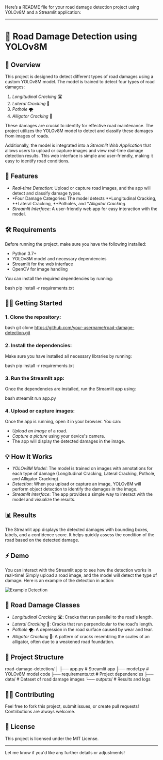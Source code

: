Here’s a README file for your road damage detection project using YOLOv8M and a Streamlit application:

---

# 🚧 Road Damage Detection using YOLOv8M

## 📝 Overview
This project is designed to detect different types of road damages using a custom YOLOv8M model. The model is trained to detect four types of road damages:

1. *Longitudinal Cracking* 🛣
2. *Lateral Cracking* 🧱
3. *Pothole* 🌪
4. *Alligator Cracking* 🐊

These damages are crucial to identify for effective road maintenance. The project utilizes the YOLOv8M model to detect and classify these damages from images of roads.

Additionally, the model is integrated into a *Streamlit Web Application* that allows users to upload or capture images and view real-time damage detection results. This web interface is simple and user-friendly, making it easy to identify road conditions.

## 🚀 Features
- *Real-time Detection*: Upload or capture road images, and the app will detect and classify damage types.
- *Four Damage Categories: The model detects **Longitudinal Cracking, **Lateral Cracking, **Potholes, and **Alligator Cracking*.
- *Streamlit Interface*: A user-friendly web app for easy interaction with the model.

## 🛠 Requirements
Before running the project, make sure you have the following installed:

- Python 3.7+
- YOLOv8M model and necessary dependencies
- Streamlit for the web interface
- OpenCV for image handling

You can install the required dependencies by running:

bash
pip install -r requirements.txt


## 🏃‍♂ Getting Started

### 1. Clone the repository:
bash
git clone https://github.com/your-username/road-damage-detection.git


### 2. Install the dependencies:
Make sure you have installed all necessary libraries by running:

bash
pip install -r requirements.txt


### 3. Run the Streamlit app:
Once the dependencies are installed, run the Streamlit app using:

bash
streamlit run app.py


### 4. Upload or capture images:
Once the app is running, open it in your browser. You can:
- *Upload an image* of a road.
- *Capture a picture* using your device's camera.
- The app will display the detected damages in the image.

## 💡 How it Works
- *YOLOv8M Model*: The model is trained on images with annotations for each type of damage (Longitudinal Cracking, Lateral Cracking, Pothole, and Alligator Cracking).
- *Detection*: When you upload or capture an image, YOLOv8M will perform object detection to identify the damages in the image.
- *Streamlit Interface*: The app provides a simple way to interact with the model and visualize the results.

## 📊 Results
The Streamlit app displays the detected damages with bounding boxes, labels, and a confidence score. It helps quickly assess the condition of the road based on the detected damage.

## ⚡ Demo
You can interact with the Streamlit app to see how the detection works in real-time! Simply upload a road image, and the model will detect the type of damage. Here is an example of the detection in action:

![Example Detection](example_image.png)

## 🚧 Road Damage Classes

- *Longitudinal Cracking* 🛣: Cracks that run parallel to the road's length.
- *Lateral Cracking* 🧱: Cracks that run perpendicular to the road's length.
- *Pothole* 🌪: A depression in the road surface caused by wear and tear.
- *Alligator Cracking* 🐊: A pattern of cracks resembling the scales of an alligator, often due to a weakened road foundation.

## 📂 Project Structure

road-damage-detection/
│
├── app.py                # Streamlit app
├── model.py              # YOLOv8M model code
├── requirements.txt      # Project dependencies
├── data/                 # Dataset of road damage images
└── outputs/              # Results and logs


## 🧑‍💻 Contributing
Feel free to fork this project, submit issues, or create pull requests! Contributions are always welcome.

## 🤖 License
This project is licensed under the MIT License.

---

Let me know if you'd like any further details or adjustments!
